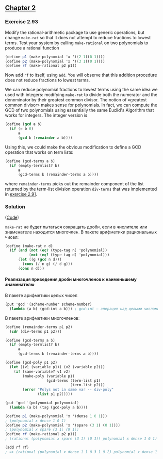 ## [Chapter 2](../index.md#2-Building-Abstractions-with-Data)

### Exercise 2.93

Modify the rational-arithmetic package to use generic operations, but change `make-rat` so that it does not attempt to reduce fractions to lowest terms. Test your system by calling `make-rational` on two polynomials to produce a rational function

```scheme
(define p1 (make-polynomial 'x '((2 1)(0 1))))
(define p2 (make-polynomial 'x '((3 1)(0 1))))
(define rf (make-rational p2 p1))
```

Now add `rf` to itself, using `add`. You will observe that this addition procedure does not reduce fractions to lowest terms.

We can reduce polynomial fractions to lowest terms using the same idea we used with integers: modifying `make-rat` to divide both the numerator and the denominator by their greatest common divisor. The notion of «greatest common divisor» makes sense for polynomials. In fact, we can compute the GCD of two polynomials using essentially the same Euclid's Algorithm that works for integers. The integer version is

```scheme
(define (gcd a b)
  (if (= b 0)
      a
      (gcd b (remainder a b))))
```

Using this, we could make the obvious modification to define a GCD operation that works on term lists:

```scheme
(define (gcd-terms a b)
  (if (empty-termlist? b)
      a
      (gcd-terms b (remainder-terms a b))))
```

where `remainder-terms` picks out the remainder component of the list returned by the term-list division operation `div-terms` that was implemented in [exercise 2.91][1].

### Solution

([Code](../../src/Chapter%202/Exercise%202.93.scm))

`make-rat` не будет пытаться сокращать дроби, если в числителе или знаменателе находится многочлен. В пакете арифметики рациональных чисел:

```scheme
(define (make-rat n d)
  (if (and (not (eq? (type-tag n) 'polynomial))
           (not (eq? (type-tag d) 'polynomial)))
      (let ((g (gcd n d)))
        (cons (/ n g) (/ d g)))
      (cons n d)))
```

#### Реализация приведения дроби многочленов к наименьшему знаменателю

В пакете арифметики целых чисел:

```scheme
(put 'gcd '(scheme-number scheme-number)
  (lambda (a b) (gcd-int a b))) ; gcd-int — операция над целыми числами (переименовал)
```

В пакете арифметики многочленов:

```scheme
(define (remainder-terms p1 p2)
  (cdr (div-terms p1 p2)))

(define (gcd-terms a b)
  (if (empty-termlist? b)
      a
      (gcd-terms b (remainder-terms a b))))

(define (gcd-poly p1 p2)
  (let ((v1 (variable p1)) (v2 (variable p2)))
    (if (same-variable? v1 v2)
        (make-poly (variable p1)
                   (gcd-terms (term-list p1)
                              (term-list p2)))
        (error "Polys not in same var -- div-poly" 
               (list p1 p2)))))

(put 'gcd '(polynomial polynomial)
  (lambda (a b) (tag (gcd-poly a b))))
```
```scheme
(define p1 (make-polynomial 'x '(dense 1 0 1)))
; (polynomial x dense 1 0 1)
(define p2 (make-polynomial 'x '(spare (3 1) (0 1))))
; (polynomial x spare (3 1) (0 1))
(define rf (make-rational p2 p1))
; (rational (polynomial x spare (3 1) (0 1)) polynomial x dense 1 0 1)

(add rf rf)
; => (rational (polynomial x dense 1 1 0 3 1 0 2) polynomial x dense 1 0 2 0 1)
```

[1]: ./Exercise%202.91.md

